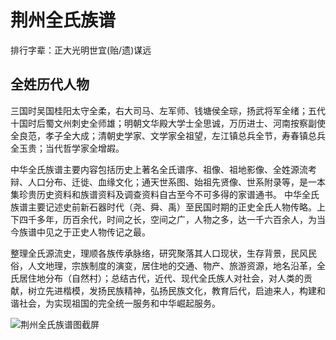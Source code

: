 # 荆州全氏族谱

排行字辈：正大光明世宜(贻/遗)谋远

## 全姓历代人物
三国时吴国桂阳太守全柔，右大司马、左军师、钱塘侯全琮，扬武将军全绪；五代十国时后蜀文州刺史全师雄；明朝文华殿大学士全思诚，万历进士、河南按察副使全良范，孝子全大成；清朝史学家、文学家全祖望，左江镇总兵全节，寿春镇总兵全玉贵；当代哲学家全增嘏。

中华全氏族谱主要内容包括历史上著名全氏谱序、祖像、祖地影像、全姓源流考辩、人口分布、迁徙、血缘文化；通天世系图、始祖先贤像、世系附录等，是一本集珍贵历史资料和族谱资料及调查资料自古至今不可多得的家谱通书。
中华全氏族谱主要记述史前新石器时代（尧、舜、禹）至民国时期的正史全氏人物传略。上下四千多年，历百余代，时间之长，空间之广，人物之多，达一千六百余人，为当今族谱中见之于正史人物传记之最。

整理全氏源流史，理顺各族传承脉络，研究聚落其人口现状，生存背景，民风民俗，人文地理，宗族制度的演变，居住地的交通、物产、旅游资源，地名沿革，全氏居住地分布（自然村）；总结古代，近代、现代全氏族人对社会，对人类的贡献，树立先进楷模，发扬民族精神，弘扬民族文化，教育后代，启迪来人，构建和谐社会，为实现祖国的完全统一服务和中华崛起服务。

![荆州全氏族谱图截屏](https://quan-jingzhou.github.io/Screenshot_20230621_quan-jingzhou.github.io.jpeg)
